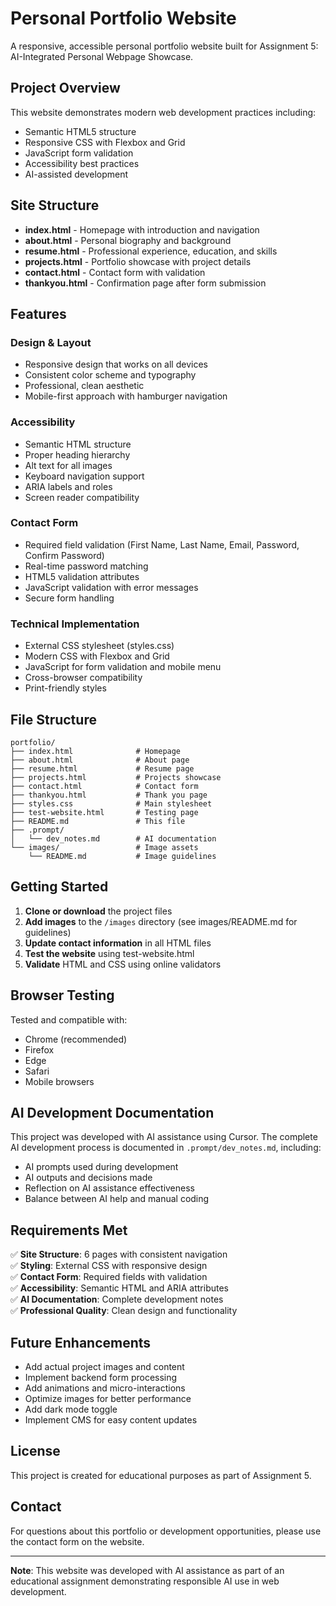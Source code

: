 # Personal Portfolio Website

A responsive, accessible personal portfolio website built for Assignment 5: AI-Integrated Personal Webpage Showcase.

## Project Overview

This website demonstrates modern web development practices including:
- Semantic HTML5 structure
- Responsive CSS with Flexbox and Grid
- JavaScript form validation
- Accessibility best practices
- AI-assisted development

## Site Structure

- **index.html** - Homepage with introduction and navigation
- **about.html** - Personal biography and background
- **resume.html** - Professional experience, education, and skills
- **projects.html** - Portfolio showcase with project details
- **contact.html** - Contact form with validation
- **thankyou.html** - Confirmation page after form submission

## Features

### Design & Layout
- Responsive design that works on all devices
- Consistent color scheme and typography
- Professional, clean aesthetic
- Mobile-first approach with hamburger navigation

### Accessibility
- Semantic HTML structure
- Proper heading hierarchy
- Alt text for all images
- Keyboard navigation support
- ARIA labels and roles
- Screen reader compatibility

### Contact Form
- Required field validation (First Name, Last Name, Email, Password, Confirm Password)
- Real-time password matching
- HTML5 validation attributes
- JavaScript validation with error messages
- Secure form handling

### Technical Implementation
- External CSS stylesheet (styles.css)
- Modern CSS with Flexbox and Grid
- JavaScript for form validation and mobile menu
- Cross-browser compatibility
- Print-friendly styles

## File Structure

```
portfolio/
├── index.html              # Homepage
├── about.html              # About page
├── resume.html             # Resume page
├── projects.html           # Projects showcase
├── contact.html            # Contact form
├── thankyou.html           # Thank you page
├── styles.css              # Main stylesheet
├── test-website.html       # Testing page
├── README.md               # This file
├── .prompt/
│   └── dev_notes.md        # AI documentation
└── images/                 # Image assets
    └── README.md           # Image guidelines
```

## Getting Started

1. **Clone or download** the project files
2. **Add images** to the `/images` directory (see images/README.md for guidelines)
3. **Update contact information** in all HTML files
4. **Test the website** using test-website.html
5. **Validate** HTML and CSS using online validators

## Browser Testing

Tested and compatible with:
- Chrome (recommended)
- Firefox
- Edge
- Safari
- Mobile browsers

## AI Development Documentation

This project was developed with AI assistance using Cursor. The complete AI development process is documented in `.prompt/dev_notes.md`, including:
- AI prompts used during development
- AI outputs and decisions made
- Reflection on AI assistance effectiveness
- Balance between AI help and manual coding

## Requirements Met

✅ **Site Structure**: 6 pages with consistent navigation  
✅ **Styling**: External CSS with responsive design  
✅ **Contact Form**: Required fields with validation  
✅ **Accessibility**: Semantic HTML and ARIA attributes  
✅ **AI Documentation**: Complete development notes  
✅ **Professional Quality**: Clean design and functionality  

## Future Enhancements

- Add actual project images and content
- Implement backend form processing
- Add animations and micro-interactions
- Optimize images for better performance
- Add dark mode toggle
- Implement CMS for easy content updates

## License

This project is created for educational purposes as part of Assignment 5.

## Contact

For questions about this portfolio or development opportunities, please use the contact form on the website.

---

**Note**: This website was developed with AI assistance as part of an educational assignment demonstrating responsible AI use in web development.


